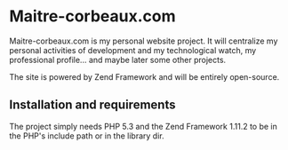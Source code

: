 Maitre-corbeaux.com
===================

Maitre-corbeaux.com is my personal website project. It will centralize my personal activities of development and my technological watch, my professional profile... and maybe later some other projects.

The site is powered by Zend Framework and will be entirely open-source.

Installation and requirements
-----------------------------

The project simply needs PHP 5.3 and the Zend Framework 1.11.2 to be in the PHP's include path or in the library dir.
